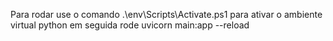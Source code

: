 Para rodar use o comando .\env\Scripts\Activate.ps1 para ativar o ambiente virtual python
em seguida rode uvicorn main:app --reload
